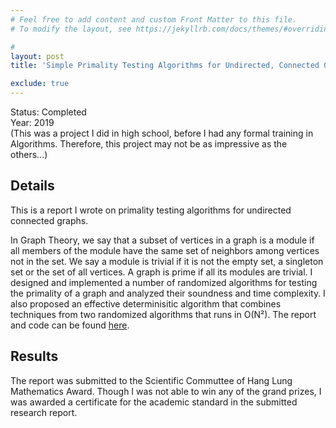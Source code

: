 ```yaml
---
# Feel free to add content and custom Front Matter to this file.
# To modify the layout, see https://jekyllrb.com/docs/themes/#overriding-theme-defaults

#
layout: post
title: 'Simple Primality Testing Algorithms for Undirected, Connected Graphs'

exclude: true
---
```

Status: Completed  
Year: 2019  
(This was a project I did in high school, before I had any formal training in Algorithms. Therefore, this project may not be as impressive as the others...)


## Details

This is a report I wrote on primality testing algorithms for undirected connected graphs. 

In Graph Theory, we say that a subset of vertices in a graph is a module if all members of the module have the same set of neighbors among vertices not in the set. We say a module is trivial if it is not the empty set, a singleton set or the set of all vertices. A graph is prime if all its modules are trivial. I designed and implemented a number of randomized algorithms for testing the primality of a graph and analyzed their soundness and time complexity. I also proposed an effective determinisitic algorithm that combines techniques from two randomized algorithms that runs in O(N²). The report and code can be found [here](https://github.com/hei411/HLMA).

## Results

The report was submitted to the Scientific Commuttee of Hang Lung Mathematics Award. Though I was not able to win any of the grand prizes, I was awarded a certificate for the academic standard in the submitted research report.
